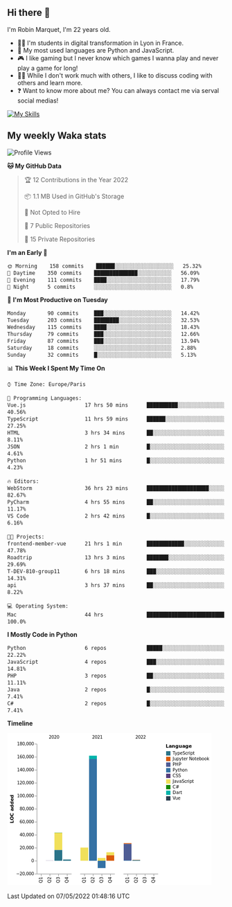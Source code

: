 ## Hi there 👋

I'm Robin Marquet, I'm 22 years old.

- 👨‍💻 I'm students in digital transformation in Lyon in France.
- 🌱 My most used languages are Python and JavaScript.
- 🎮 I like gaming but I never know which games I wanna play and never play a game for long!
- 👯‍♀️ While I don't work much with others, I like to discuss coding with others and learn more.
- ❓ Want to know more about me? You can always contact me via serval social medias!

[![My Skills](https://skillicons.dev/icons?i=js,html,css,docker,express,figma,firebase,graphql,mongodb,mysql,nodejs,py,react,ts,vue)](https://skillicons.dev)

## My weekly Waka stats

<!--START_SECTION:waka-->
![Profile Views](http://img.shields.io/badge/Profile%20Views-0-blue)

**🐱 My GitHub Data** 

> 🏆 12 Contributions in the Year 2022
 > 
> 📦 1.1 MB Used in GitHub's Storage 
 > 
> 🚫 Not Opted to Hire
 > 
> 📜 7 Public Repositories 
 > 
> 🔑 15 Private Repositories  
 > 
**I'm an Early 🐤** 

```text
🌞 Morning    158 commits    ██████░░░░░░░░░░░░░░░░░░░   25.32% 
🌆 Daytime    350 commits    ██████████████░░░░░░░░░░░   56.09% 
🌃 Evening    111 commits    ████░░░░░░░░░░░░░░░░░░░░░   17.79% 
🌙 Night      5 commits      ░░░░░░░░░░░░░░░░░░░░░░░░░   0.8%

```
📅 **I'm Most Productive on Tuesday** 

```text
Monday       90 commits     ███░░░░░░░░░░░░░░░░░░░░░░   14.42% 
Tuesday      203 commits    ████████░░░░░░░░░░░░░░░░░   32.53% 
Wednesday    115 commits    ████░░░░░░░░░░░░░░░░░░░░░   18.43% 
Thursday     79 commits     ███░░░░░░░░░░░░░░░░░░░░░░   12.66% 
Friday       87 commits     ███░░░░░░░░░░░░░░░░░░░░░░   13.94% 
Saturday     18 commits     ░░░░░░░░░░░░░░░░░░░░░░░░░   2.88% 
Sunday       32 commits     █░░░░░░░░░░░░░░░░░░░░░░░░   5.13%

```


📊 **This Week I Spent My Time On** 

```text
⌚︎ Time Zone: Europe/Paris

💬 Programming Languages: 
Vue.js                   17 hrs 50 mins      ██████████░░░░░░░░░░░░░░░   40.56% 
TypeScript               11 hrs 59 mins      ██████░░░░░░░░░░░░░░░░░░░   27.25% 
HTML                     3 hrs 34 mins       ██░░░░░░░░░░░░░░░░░░░░░░░   8.11% 
JSON                     2 hrs 1 min         █░░░░░░░░░░░░░░░░░░░░░░░░   4.61% 
Python                   1 hr 51 mins        █░░░░░░░░░░░░░░░░░░░░░░░░   4.23%

🔥 Editors: 
WebStorm                 36 hrs 23 mins      ████████████████████░░░░░   82.67% 
PyCharm                  4 hrs 55 mins       ██░░░░░░░░░░░░░░░░░░░░░░░   11.17% 
VS Code                  2 hrs 42 mins       █░░░░░░░░░░░░░░░░░░░░░░░░   6.16%

🐱‍💻 Projects: 
frontend-member-vue      21 hrs 1 min        ████████████░░░░░░░░░░░░░   47.78% 
Roadtrip                 13 hrs 3 mins       ███████░░░░░░░░░░░░░░░░░░   29.69% 
T-DEV-810-group11        6 hrs 18 mins       ███░░░░░░░░░░░░░░░░░░░░░░   14.31% 
api                      3 hrs 37 mins       ██░░░░░░░░░░░░░░░░░░░░░░░   8.22%

💻 Operating System: 
Mac                      44 hrs              █████████████████████████   100.0%

```

**I Mostly Code in Python** 

```text
Python                   6 repos             █████░░░░░░░░░░░░░░░░░░░░   22.22% 
JavaScript               4 repos             ███░░░░░░░░░░░░░░░░░░░░░░   14.81% 
PHP                      3 repos             ██░░░░░░░░░░░░░░░░░░░░░░░   11.11% 
Java                     2 repos             █░░░░░░░░░░░░░░░░░░░░░░░░   7.41% 
C#                       2 repos             █░░░░░░░░░░░░░░░░░░░░░░░░   7.41%

```


**Timeline**

![Chart not found](https://raw.githubusercontent.com/rmarquet21/rmarquet21/main/charts/bar_graph.png) 


 Last Updated on 07/05/2022 01:48:16 UTC
<!--END_SECTION:waka-->
